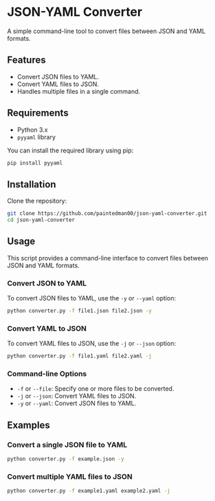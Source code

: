 # JSON-YAML Converter

A simple command-line tool to convert files between JSON and YAML formats.

## Features

- Convert JSON files to YAML.
- Convert YAML files to JSON.
- Handles multiple files in a single command.

## Requirements

- Python 3.x
- `pyyaml` library

You can install the required library using pip:

```bash
pip install pyyaml
```

## Installation

Clone the repository:

```bash
git clone https://github.com/paintedman00/json-yaml-converter.git
cd json-yaml-converter
```

## Usage

This script provides a command-line interface to convert files between JSON and YAML formats.

### Convert JSON to YAML

To convert JSON files to YAML, use the `-y` or `--yaml` option:

```bash
python converter.py -f file1.json file2.json -y
```

### Convert YAML to JSON

To convert YAML files to JSON, use the `-j` or `--json` option:

```bash
python converter.py -f file1.yaml file2.yaml -j
```

### Command-line Options

- `-f` or `--file`: Specify one or more files to be converted.
- `-j` or `--json`: Convert YAML files to JSON.
- `-y` or `--yaml`: Convert JSON files to YAML.

## Examples

### Convert a single JSON file to YAML

```bash
python converter.py -f example.json -y
```

### Convert multiple YAML files to JSON

```bash
python converter.py -f example1.yaml example2.yaml -j
```

